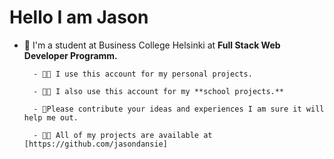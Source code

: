 # Hello I am Jason 

- 🔭 I'm a student at Business College Helsinki at **Full Stack Web Developer Programm.**

        - 👨‍💻 I use this account for my personal projects.

        - 👨‍💻 I also use this account for my **school projects.**

        - 🤝Please contribute your ideas and experiences I am sure it will help me out. 

        - 👨‍💻 All of my projects are available at [https://github.com/jasondansie]